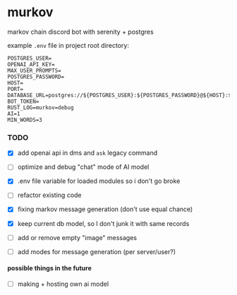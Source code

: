 # murkov

markov chain discord bot with serenity + postgres 

example `.env` file in project root directory:

```
POSTGRES_USER=
OPENAI_API_KEY=
MAX_USER_PROMPTS=
POSTGRES_PASSWORD=
HOST=
PORT=
DATABASE_URL=postgres://${POSTGRES_USER}:${POSTGRES_PASSWORD}@${HOST}:${PORT}/${POSTGRES_USER}
BOT_TOKEN=
RUST_LOG=murkov=debug
AI=1
MIN_WORDS=3
```

### TODO

- [x] add openai api in dms and `ask` legacy command
- [ ] optimize and debug "chat" mode of AI model
- [x] .env file variable for loaded modules so i don't go broke
- [ ] refactor existing code
- [x] fixing markov message generation (don't use equal chance)
- [x] keep current db model, so I don't junk it with same records
- [ ] add or remove empty "image" messages
- [ ] add modes for message generation (per server/user?)


#### possible things in the future

- [ ] making + hosting own ai model